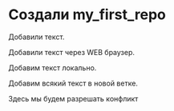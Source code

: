 ﻿# Создали my_first_repo

Добавили текст.

Добавили текст через WEB браузер.


Добавим текст локально.

Добавим всякий текст в новой ветке.

Здесь мы будем разрешать конфликт
